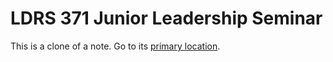 # LDRS 371 Junior Leadership Seminar
This is a clone of a note. Go to its [primary location](../Core/LDRS%20371%20Junior%20Leadership%20Sem.md).